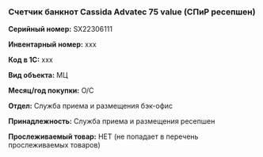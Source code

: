 ###  Счетчик банкнот Cassida Advatec 75 value (СПиР ресепшен) </br>

**Серийный номер:** SX22306111 </br>

**Инвентарный номер:** xxx </br>

**Код в 1С:** xxx </br> 

**Вид объекта:** МЦ

**Месяц/год покупки:** О/С </br>

**Отдел:** Служба приема и размещения бэк-офис</br>

**Принадлежность:** Служба приема и размещения ресепшен </br>

**Прослеживаемый товар:** НЕТ (не попадает в перечень прослеживаемых товаров)
